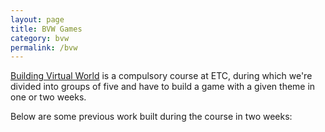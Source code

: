 ```yaml
---
layout: page
title: BVW Games
category: bvw
permalink: /bvw
---
```


[Building Virtual World](https://www.etc.cmu.edu/learn/curriculum/building-virtual-worlds/) is a compulsory course at ETC, during which we're divided into groups of five and have to build a game with a given theme in one or two weeks. 

Below are some previous work built during the course in two weeks: